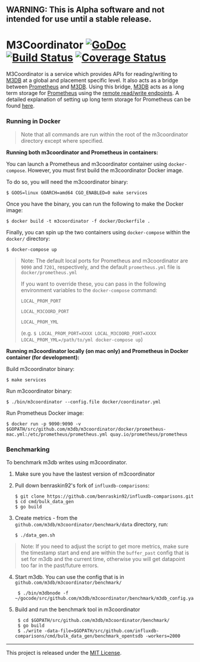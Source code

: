 ## WARNING: This is Alpha software and not intended for use until a stable release.

# M3Coordinator [![GoDoc][doc-img]][doc] [![Build Status][ci-img]][ci] [![Coverage Status][cov-img]][cov]

M3Coordinator is a service which provides APIs for reading/writing to [M3DB](https://github.com/m3db/m3db) at a global and placement specific level.
It also acts as a bridge between [Prometheus](https://github.com/prometheus/prometheus) and [M3DB](https://github.com/m3db/m3db). Using this bridge, [M3DB](https://github.com/m3db/m3db) acts as a long term storage for [Prometheus](https://github.com/prometheus/prometheus) using the [remote read/write endpoints](https://github.com/prometheus/prometheus/blob/master/prompb/remote.proto).
A detailed explanation of setting up long term storage for Prometheus can be found [here](https://schd.ws/hosted_files/cloudnativeeu2017/73/Integrating%20Long-Term%20Storage%20with%20Prometheus%20-%20CloudNativeCon%20Berlin%2C%20March%2030%2C%202017.pdf).

### Running in Docker

> Note that all commands are run within the root of the m3coordinator directory except where specified.

**Running both m3coordinator and Prometheus in containers:**

You can launch a Prometheus and m3coordinator container using `docker-compose`. However, you must first build the m3coordinator Docker image.

To do so, you will need the m3coordinator binary:

    $ GOOS=linux GOARCH=amd64 CGO_ENABLED=0 make services

Once you have the binary, you can run the following to make the Docker image:

    $ docker build -t m3coordinator -f docker/Dockerfile .

Finally, you can spin up the two containers using `docker-compose` within the `docker/` directory:

    $ docker-compose up

> Note: The default local ports for Prometheus and m3coordinator are `9090` and `7201`, respectively, and the default `prometheus.yml` file is `docker/prometheus.yml`
>
>If you want to override these, you can pass in the following environment variables to the `docker-compose` command:
>
> `LOCAL_PROM_PORT`
>
> `LOCAL_M3COORD_PORT`
>
> `LOCAL_PROM_YML`
>
> (e.g. `$ LOCAL_PROM_PORT=XXXX LOCAL_M3COORD_PORT=XXXX LOCAL_PROM_YML=/path/to/yml docker-compose up`)

**Running m3coordinator locally (on mac only) and Prometheus in Docker container (for development):**

Build m3coordinator binary:

    $ make services

Run m3coordinator binary:

    $ ./bin/m3coordinator --config.file docker/coordinator.yml

Run Prometheus Docker image:

    $ docker run -p 9090:9090 -v $GOPATH/src/github.com/m3db/m3coordinator/docker/prometheus-mac.yml:/etc/prometheus/prometheus.yml quay.io/prometheus/prometheus

### Benchmarking

To benchmark m3db writes using m3coordinator.

1) Make sure you have the lastest version of m3coordinator
2) Pull down benraskin92's fork of `influxdb-comparisons`:

       $ git clone https://github.com/benraskin92/influxdb-comparisons.git
       $ cd cmd/bulk_data_gen
       $ go build

3) Create metrics - from the `github.com/m3db/m3coordinator/benchmark/data` directory, run:

       $ ./data_gen.sh

> Note: If you need to adjust the script to get more metrics, make sure the timestamp start and end are within the `buffer_past` config that is set for m3db and the current time, otherwise you will get datapoint too far in the past/future errors.

4) Start m3db. You can use the config that is in `github.com/m3db/m3coordinator/benchmark/`

        $ ./bin/m3dbnode -f ~/gocode/src/github.com/m3db/m3coordinator/benchmark/m3db_config.yaml

5) Build and run the benchmark tool in m3coordinator

        $ cd $GOPATH/src/github.com/m3db/m3coordinator/benchmark/
        $ go build
        $ ./write -data-file=$GOPATH/src/github.com/influxdb-comparisons/cmd/bulk_data_gen/benchmark_opentsdb -workers=2000

<hr>

This project is released under the [MIT License](LICENSE.md).

[doc-img]: https://godoc.org/github.com/m3db/m3coordinator?status.svg
[doc]: https://godoc.org/github.com/m3db/m3coordinator
[ci-img]: https://travis-ci.org/m3db/m3coordinator.svg?branch=master
[ci]: https://travis-ci.org/m3db/m3coordinator
[cov-img]: https://coveralls.io/repos/github/m3db/m3coordinator/badge.svg?branch=master&service=github
[cov]: https://coveralls.io/github/m3db/m3coordinator?branch=master
